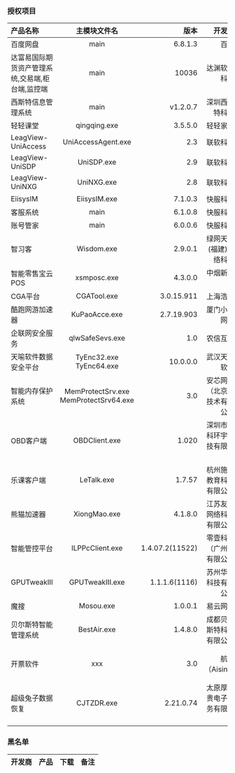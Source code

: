 ### 授权项目
|产品名称|主模块文件名|版本|开发商|产品网址|备注|
|:-|:-:|-:|-:|-:|-:|
|百度网盘|main|6.8.1.3|百度|http://pan.baidu.com|无|
|达富易国际期货资产管理系统,交易端,柜台端,监控端|main|10036|达渊软件科技|http://www.dfyruanjian.com/|无|
|西斯特信息管理系统|main|v1.2.0.7|深圳西斯特科技|http://www.grind-system.com/|无|
|轻轻课堂|qingqing.exe|3.5.5.0|轻轻家教|www.changingedu.com|无|
|LeagView-UniAccess|UniAccessAgent.exe|2.3|联软科技|http://www.leagsoft.com|无|
|LeagView-UniSDP|UniSDP.exe|2.9|联软科技|http://www.leagsoft.com|无|
|LeagView-UniNXG|UniNXG.exe|2.8|联软科技|http://www.leagsoft.com|无|
|EiisysIM|EiisysIM.exe|7.1.0.3|快服科技|http://www.eiisysim.com|无|
|客服系统|main|6.1.0.8|快服科技|https://www.53kf.com|无|
|账号管家|main|6.0.0.6|快服科技|https://www.53kf.com/GroupManagement|无|
|智习客|Wisdom.exe|2.9.0.1|绿网天下(福建)网络科技|http://www.zhixike.com/|无License|
|智能零售宝云POS|xsmposc.exe|4.3.0.0|中烟新商盟|http://cloudpos.baiwandian.com/|无|
|CGA平台|CGATool.exe|3.0.15.911|上海浩方|http://es.cga.com.cn/|无|
|酷跑网游加速器|KuPaoAcce.exe|2.7.19.903|厦门小皮网络|https://www.kupao.com|无|
|企联网安全服务|qlwSafeSevs.exe|1.0|农信互联|http://qlw.nxin.com|无|
|天喻软件数据安全平台| TyEnc32.exe TyEnc64.exe|10.0.0.0|武汉天喻软件|内网产品|无|
|智能内存保护系统|MemProtectSrv.exe MemProtectSrv64.exe|3.0|安芯网盾（北京）技术有限公司|https://www.anxinsec.com|无|
|OBD客户端| OBDClient.exe|1.020|深圳市正科环宇科技有限公司|http://www.zkobd.com|无|
|乐课客户端| LeTalk.exe|1.7.57|杭州施强教育科技有限公司|http://www.leke.cn|无|
|熊猫加速器|XiongMao.exe|4.1.8.0|江苏友趣网络科技有限公司|https://www.xiongmao789.com/|无|
|智能管控平台|ILPPcClient.exe|1.4.07.2(11522)|零壹科技（广州）有限公司|无|无|
|GPUTweakIII|GPUTweakIII.exe|1.1.1.6(1116)|苏州华硕科技有限公司|无|无|
|魔搜|Mosou.exe|1.0.0.1|易云网络|搜索及工具箱|无|
|贝尔斯特智能管理系统|BestAir.exe|1.4.8.0|成都贝尔斯特科技有限公司|https://www.besteritech.com/#/|无|
|开票软件|xxx|3.0|航信（Aisino)|http://download.hbhxbb.com:3102/content/?147.html|已经购买3.0授权|
|超级兔子数据恢复|CJTZDR.exe|2.21.0.74|太原厚发贵电子商务有限公司|http://cjtz.ervewc.cn/|
### 黑名单
|开发商|产品|下载|备注|
|:-|:-:|-:|-:|
